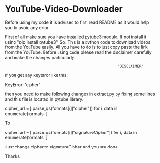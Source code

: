 # YouTube-Video-Downloader
Before using my code it is advised to first read README as it would help you to avoid any error.

First of all make sure you have installed pytube3 module. If not install it using "pip install pytube3".
So, This is a python code to download videos from the YouTube easily.
All you have to do is to just copy paste the link from the YouTube. 
Before using code please read the disclaimer carefully and make the changes particularly.

                                                        "DISCLAIMER"
If you get any keyerror like this: 

KeyError: 'cipher'

then you need to make following changes in extract.py by fixing some lines and this file is located in pytube library.

cipher_url = [
                parse_qs(formats[i]["cipher"]) for i, data in enumerate(formats)
            ]



To


cipher_url = [
                parse_qs(formats[i]["signatureCipher"]) for i, data in enumerate(formats)
            ]
            
            
Just change cipher to signatureCipher and you are done.

Thanks
